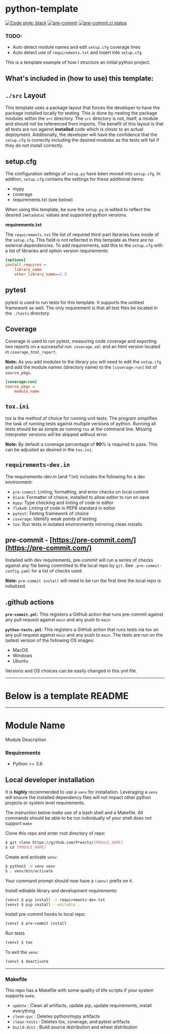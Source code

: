 # python-template
[![Code style: black](https://img.shields.io/badge/code%20style-black-000000.svg)](https://github.com/psf/black)
[![pre-commit](https://img.shields.io/badge/pre--commit-enabled-brightgreen?logo=pre-commit&logoColor=white)](https://github.com/pre-commit/pre-commit)
[![pre-commit.ci status](https://results.pre-commit.ci/badge/github/Preocts/python-template/main.svg)](https://results.pre-commit.ci/latest/github/Preocts/python-template/main)

### TODO:
- Auto detect module names and edit `setup.cfg` coverage lines
- Auto detect use of `requirements.txt` and insert into `setup.cfg`

This is a template example of how I structure an initial python project.

## What's included in (how to use) this template:

## `./src` Layout

This template uses a package layout that forces the developer to have the package installed locally for testing. This is done by nesting the package modules within the `src` directory. The `src` directory is not, itself, a module and should not be referenced from imports. The benefit of this layout is that all tests are run against **installed** code which is closer to an actual deployment. Additionally, the developer will have the confidence that the `setup.cfg` is correctly including the desired modules as the tests will fail if they do not install correctly.

## setup.cfg

The configuration settings of `setup.py` have been moved into `setup.cfg`. In addtion, `setup.cfg` contains the settings for these additional items:
- mypy
- coverage
- requirements.txt (see below)

When using this template, be sure the `setup.py` is edited to reflect the desired `[metadata]` values and supported python versions.

**requirements.txt**

The `requirements.txt` file list of required third-part libraries lives inside of the `setup.cfg`. This field is not reflected in this template as there are no external dependencies.  To add requirements, add this to the `setup.cfg` with a list of libraries and option version requirements:

```cfg
[options]
install_requires =
    library_name
    other_library_name==2.3
```

## pytest

pytest is used to run tests for this template. It supports the unittest framework as well. The only requirement is that all test files be located in the `./tests` directory.

## Coverage

Coverage is used to run pytest, measuring code coverage and exporting two reports on a successful run. `coverage.xml` and an html version located in `coverage_html_report`.

**Note:** As you add modules to the library you will need to edit the `setup.cfg` and add the module names (directory name) to the `[coverage:run]` list of `source_pkgs`.

```cfg
[coverage:run]
source_pkgs =
    module_name
```

## `tox.ini`

tox is the method of choice for running unit tests. The program simplifies the task of running tests against multiple versions of python. Running all tests should be as simple as running `tox` at the command line. Missing interpreter versions will be skipped without error.

**Note:** By default a coverage percentage of **90**% is required to pass. This can be adjusted as desired in the `tox.ini`.


## `requirements-dev.in`

The requirements-dev.in (and *.txt) includes the following for a dev environment:
- `pre-commit`: Linting, formatting, and error checks on local commit
- `black`: Formatter of choice, installed to allow editor to run on save
- `mypy`: Type checking and linting of code in editor
- `flake8`: Linting of code in PEP8 standard in editor
- `pytest`: Testing framework of choice
- `coverage`: Identify weak points of testing
- `tox`: Run tests in isolated environments mirroring clean installs

## pre-commit - [https://pre-commit.com/](https://pre-commit.com/)

Installed with dev requirements, pre-commit will run a series of checks against any file being committed to the local repo by `git`.  See `.pre-commit-config.yaml` for a list of checks used.

**Note:** `pre-commit install` will need to be run the first time the local repo is initialized.

## .github actions

**`pre-commit.yml`**: This registers a GitHub action that runs pre-commit against any pull request against `main` and any push to `main`

**`python-tests.yml`**: This registers a GitHub action that runs tests via tox on any pull request against `main` and any push to `main`. The tests are run on the lastest version of the following OS images:
- MacOS
- Windows
- Ubuntu

Versions and OS choices can be easily changed in this yml file.

---

# Below is a template README

---

# Module Name

Module Description

### Requirements
- Python >= 3.6

## Local developer installation

It is **highly** recommended to use a `venv` for installation. Leveraging a `venv` will ensure the installed dependency files will not impact other python projects or system level requirements.

The instruction below make use of a bash shell and a Makefile.  All commands should be able to be run individually of your shell does not support `make`

Clone this repo and enter root directory of repo:
```bash
$ git clone https://github.com/Preocts/[MODULE_NAME]
$ cd [MODULE_NAME]
```

Create and activate `venv`:
```bash
$ python3 -m venv venv
$ . venv/bin/activate
```

Your command prompt should now have a `(venv)` prefix on it.

Install editable library and development requirements:
```bash
(venv) $ pip install -r requirements-dev.txt
(venv) $ pip install --editable .
```

Install pre-commit hooks to local repo:
```bash
(venv) $ pre-commit install
```

Run tests
```bash
(venv) $ tox
```

To exit the `venv`:
```bash
(venv) $ deactivate
```

---

### Makefile

This repo has a Makefile with some quality of life scripts if your system supports `make`.

- `update` : Clean all artifacts, update pip, update requirements, install everything
- `clean-pyc` : Deletes python/mypy artifacts
- `clean-tests` : Deletes tox, coverage, and pytest artifacts
- `build-dist` : Build source distribution and wheel distribution
